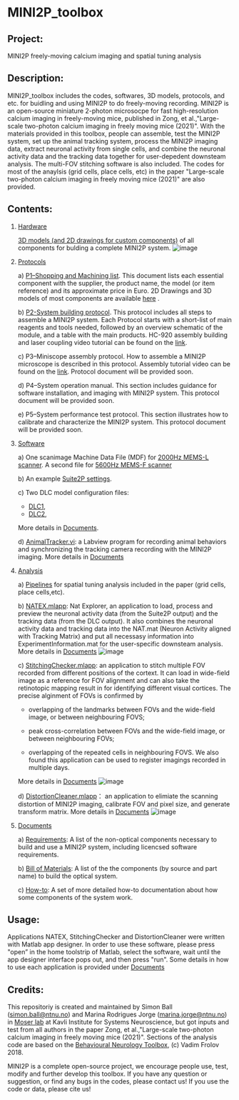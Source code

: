 # MINI2P_toolbox 
 
## Project:

MINI2P freely-moving calcium imaging and spatial tuning analysis

## Description: 

MINI2P_toolbox includes the codes, softwares, 3D models, protocols, and etc. for buidling and using MINI2P to do freely-moving recording. MINI2P is an open-source miniature 2-photon microsocpe for fast high-resolution calcium imaging in freely-moving mice, published in Zong, et al.,"Large-scale two-photon calcium imaging in freely moving mice (2021)". With the materials provided in this toolbox, people can assemble, test the MINI2P system, set up the animal tracking system, process the MINI2P imaging data, extract neuronal activity from single cells, and combine the neuronal activity data and the tracking data together for user-depedent downsteam analysis. The multi-FOV stitching software is also included. The codes for most of the anaylsis (grid cells, place cells, etc) in the paper "Large-scale two-photon calcium imaging in freely moving mice (2021)" are also provided.

## Contents: 

1) [Hardware](Hardware)

      [3D models (and 2D drawings for custom components)](Hardware) of all components for bulding a complete MINI2P system.
![image](https://user-images.githubusercontent.com/43905023/127703645-a6ea03ea-c1aa-4eaa-a9fd-1e6e75a082ed.png)

2) [Protocols](Protocols)

    a) [P1–Shopping and Machining list](https://github.com/kavli-ntnu/MINI2P_toolbox/blob/960fcab65f2849e5c8f486b81061c7c759f8e879/Protocols/P1%20-%20Shopping%20&%20Machining%20List%20.pdf). This document lists each essential component with the supplier, the product name, the model (or item reference) and its approximate price in Euro. 2D Drawings and 3D models of most components are available [here](https://github.com/kavli-ntnu/MINI2P_toolbox/tree/main/Hardware) .

    b) [P2-System building protocol](https://github.com/kavli-ntnu/MINI2P_toolbox/blob/main/Protocols/P2%20-%20System%20building%20protocol%20.pdf). This protocol includes all steps to assemble a MINI2P system. Each Protocol starts with a short-list of main reagents and tools needed, followed by an overview schematic of the module, and  a table with the main products.
       HC-920 assembly building and laser coupling video tutorial can be found on the [link](https://www.youtube.com/watch?v=HjAtoPbDu8E).    

    c) P3–Miniscope assembly protocol. How to assemble a MINI2P microscope is described in this protocol. Assembly tutorial video can be found on the [link](https://youtu.be/I0aYfi8GrIc).  Protocol document will be provided soon.

    d) P4–System operation manual. This section includes guidance for software installation, and imaging with MINI2P system. This protocol document will be provided soon.

    e) P5–System performance test protocol. This section illustrates how to calibrate and characterize the MINI2P system. This protocol document will be provided soon.

3) [Software](Software) 
      
      a) One scanimage Machine Data File (MDF) for [2000Hz MEMS-L scanner](Software/SI%20settings/Machine_Data_File_2000Hz.m). A second file for [5600Hz MEMS-F scanner](https://github.com/kavli-ntnu/MINI2P_toolbox/blob/main/Software/SI%20settings/Machine_Data_File_5600Hz.m)
      
      b) An example [Suite2P settings](Software/Suite2P%20options/GCaMP6S_P2_C1_7.25Hz_MEC.npy).
      
      c) Two DLC model configuration files:
      * [DLC1](Software/DLC%20model%20options/DLC1.yaml),
      * [DLC2](Software/DLC%20model%20options/DLC2.yaml),
      
      More details in [Documents](Documents/DeepLabCut-trained-Models.md).
      
      d) [AnimalTracker.vi](Software/AnimalTracker): a Labview program for recording animal behaviors and synchronizing the tracking camera recording with the MINI2P imaging. More details in [Documents](Documents/AnimalTracker.vi.md)

4) [Analysis](Analysis)

      a) [Pipelines](/Analysis/Pipeline) for spatial tuning analysis included in the paper (grid cells, place cells,etc).

      b) [NATEX.mlapp](/Analysis/Applications/NATEX): Nat Explorer, an application to load, process and preview the neuronal activity data (from the Suite2P output) and the tracking data (from the DLC output). It also combines the neuronal activity data and tracking data into the NAT.mat (Neuron Activity aligned with Tracking Matrix) and put all necessasy information into ExperimentInformation.mat for the user-specific downsteam analysis. More details in [Documents](Documents/NATEX.mlapp.md) 
      ![image](https://github.com/kavli-ntnu/MINI2P_toolbox/blob/main/Analysis/Applications/NATEX/pic/NATEX%20operation_speedup.gif)

      c) [StitchingChecker.mlapp](Analysis/Applications/StitchingChecker): an application to stitch multiple FOV recorded from different positions of the cortext. It can load in wide-field image as a reference for FOV alignment and can also take the retinotopic mapping result in for identifying different visual cortices. The precise alginment of FOVs is confirmed by 
      
      * overlapping of the landmarks between FOVs and the wide-field image, or between neighbouring FOVS; 
        
      * peak cross-correlation between FOVs and the wide-field image, or between neighbouring FOVs;
        
      * overlapping of the repeated cells in neighbouring FOVS. We also found this application can be used to register imagings recorded in multiple days. 
          
      More details in [Documents](https://github.com/kavli-ntnu/MINI2P_toolbox/blob/main/Documents/StitchingChecker.mlapp.md)
     ![image](Analysis/Applications/StitchingChecker/StitchingChecker%20operation_overview.gif)

     d) [DistortionCleaner.mlapp](Analysis/Applications/DistortionCleaner)： an application to elimiate the scanning distortion of MINI2P imaging, calibrate FOV and pixel size, and generate transform matrix. More details in [Documents](Documents/DistortionCleaner.mlapp.md)
     ![image](https://user-images.githubusercontent.com/43905023/127650948-b8ef7cc8-8c40-49b2-b374-dba90cc2844a.png)

5) [Documents](Documents)

    a) [Requirements](Documents/requirements.md): A list of the non-optical components necessary to build and use a MINI2P system, including licencsed software requirements. 
    
    b) [Bill of Materials](Documents/bill-of-materials.docx): A list of the the components (by source and part name) to build the optical system.
    
    c) [How-to](Documents/readme.md): A set of more detailed how-to documentation about how some components of the system work. 



   
## Usage:

  Applications NATEX, StitchingChecker and DistortionCleaner were written with Matlab app designer. In order to use these software, please press "open” in the home toolstrip of Matlab, select the software, wait until the app designer interface pops out, and then press "run". Some details in how to use each application is provided under [Documents](Documents/readme.md)


## Credits: 

This repositoriy is created and maintained by Simon Ball (simon.ball@ntnu.no) and Marina Rodrigues Jorge (marina.jorge@ntnu.no) in [Moser lab](https://www.ntnu.edu/kavli/moser-group#/view/about) at Kavli Institute for Systems Neuroscience, but got inputs and test from all authors in the paper Zong, et al.,"Large-scale two-photon calcium imaging in freely moving mice (2021)". Sections of the analysis code are based on the [Behavioural Neurology Toolbox](https://bitbucket.org/cnc-ntnu/bnt), (c) Vadim Frolov 2018.

MINI2P is a complete open-source project, we encourage people use, test, modify and further develop this toolbox. If you have any question or suggestion, or find any bugs in the codes, please contact us! If you use the code or data, please cite us!
